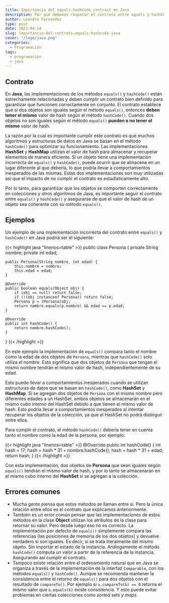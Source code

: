 ```yaml
---
title: Importancia del equals-hashCode contract en Java
description: Por qué debemos respetar el contrato entre equals y hashCode
author: Leandro Fernandez
type: post
date: 2023-04-14
slug: importancia-del-contrato-equals-hashcode-java
cover: "/logo/java.png"
categories:
  - Programación
tags:
  - programación
  - java
---
```


## Contrato

En **Java**, las implementaciones de los métodos `equals()` y `hashCode()` están estrechamente relacionadas y deben cumplir un contrato bien definido para garantizar que funcionen correctamente en conjunto. El contrato establece que si dos objetos son iguales según el método `equals()`, entonces **deben tener el mismo** valor de hash según el método `hashCode()`. Cuando dos objetos no son iguales según el método `equals()` **pueden o no tener el mismo** valor de hash.

La razón por la cual es importante cumplir este contrato es que muchos algoritmos y estructuras de datos en Java se basan en el método `hashCode()` para optimizar su funcionamiento. Las implementaciones **HashSet** y **HashMap** utilizan el valor de hash para almacenar y recuperar elementos de manera eficiente. Si un objeto tiene una implementación incorrecta de `equals()` y `hashCode()`, puede ocurrir que se almacene en un lugar diferente al que debería, lo que podría llevar a comportamientos inesperados de las mismas. Estas dos implementaciones son muy utilizadas así que el impacto de no cumplir el contrato es estadísticamente alto.

Por lo tanto, para garantizar que los objetos se comporten correctamente en colecciones y otros algoritmos de Java, es importante seguir el contrato entre `equals()` y `hashCode()` y asegurarse de que el valor de hash de un objeto sea coherente con su método `equals()`.

## Ejemplos

Un ejemplo de una implementación incorrecta del contrato entre `equals()` y `hashCode()` en Java podría ser el siguiente:

{{< highlight java "linenos=table" >}}
public class Persona {
    private String nombre;
    private int edad;
 
    public Persona(String nombre, int edad) {
        this.nombre = nombre;
        this.edad = edad;
    }
 
    @Override
    public boolean equals(Object obj) {
        if (obj == null) return false;
        if (!(obj instanceof Persona)) return false;
        Persona p = (Persona)obj;
        return nombre.equals(p.nombre) && edad == p.edad;
    }
 
    @Override
    public int hashCode() {
        return nombre.hashCode();
    }
}
{{< /highlight >}}

En este ejemplo la implementación de `equals()` compara tanto el nombre como la edad de dos objetos de `Persona`, mientras que `hashCode()` solo utiliza el nombre. Esto significa que dos objetos de `Persona` que tengan el mismo nombre tendrán el mismo valor de hash, independientemente de su edad.

Esto puede llevar a comportamientos inesperados cuando se utilizan estructuras de datos que se basan en `hashCode()`, como **HashSet** y **HashMap**. Si se agregan dos objetos de `Persona` con el mismo nombre pero diferentes edades a un HashSet, ambos objetos se almacenarán en el mismo cubo interno del HashSet debido a que tienen el mismo valor de hash. Esto podría llevar a comportamientos inesperados al intentar recuperar los objetos de la colección, ya que el HashSet no podrá distinguir entre ellos.

Para cumplir el contrato, el método `hashCode()` debería tener en cuenta tanto el nombre como la edad de la persona, por ejemplo:

{{< highlight java "linenos=table" >}}
@Override
public int hashCode() {
    int hash = 17;
    hash = hash * 31 + nombre.hashCode();
    hash = hash * 31 + edad;
    return hash;
}
{{< /highlight >}}

Con esta implementación, dos objetos de **Persona** que sean iguales según `equals()` tendrán el mismo valor de hash, y por lo tanto se almacenarán en el mismo cubo interno del **HashSet** si se agregan a la colección.

## Errores comunes

- Mucha gente piensa que estos métodos se llaman entre sí. Pero la única relación entre ellos es el contrato que explicamos anteriormente.
- También es un error común pensar que las implementaciones de estos métodos en la clase **Object** utilizan los atributos de la clase para retornar su valor. Pero desde luego eso no es correcto. La implementación por defecto de `equals()` simplemente compara las referencias (las posiciones de memoria de los dos objetos) y devuelve verdadero si son iguales. Es decir, si se trata literalmente del mismo objeto. Sin importar el estado de la instancia. Análogamente el método `hashCode()` computa un valor a partir de la referencia de la instancia. Asegurando así cumplir el contrato.
- Tampoco existe relación entre el ordenamiento natural que en Java se organiza a través de la implementación de la interfaz `Comparable`, con los métodos `equals()` y `hashCode()`. Aunque se recomienda mantener la consistencia entre el retorno de `equals()` para dos objetos con el resultado de `compareTo()`. Por ejemplo si `a.compareTo(b) == 0` retorna el mismo valor que `a.equals(b)` existe consistencia. Y esto puede evitar problemas en ciertas colecciones como _sorted sets y maps_.